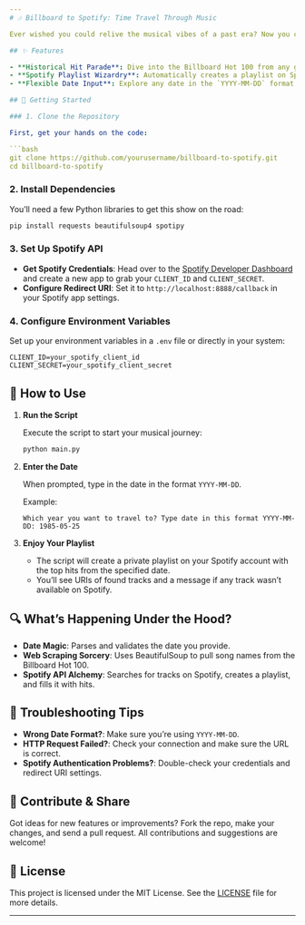 ```yaml
---
# 🎶 Billboard to Spotify: Time Travel Through Music

Ever wished you could relive the musical vibes of a past era? Now you can! This project lets you create a Spotify playlist filled with the Billboard Hot 100 hits from any date in history. Just input the date you’re curious about, and watch as your Spotify playlist transforms into a musical time capsule.

## ✨ Features

- **Historical Hit Parade**: Dive into the Billboard Hot 100 from any given date.
- **Spotify Playlist Wizardry**: Automatically creates a playlist on Spotify with the top hits from that date.
- **Flexible Date Input**: Explore any date in the `YYYY-MM-DD` format.

## 🚀 Getting Started

### 1. Clone the Repository

First, get your hands on the code:

```bash
git clone https://github.com/yourusername/billboard-to-spotify.git
cd billboard-to-spotify
```

### 2. Install Dependencies

You’ll need a few Python libraries to get this show on the road:

```bash
pip install requests beautifulsoup4 spotipy
```

### 3. Set Up Spotify API

- **Get Spotify Credentials**: Head over to the [Spotify Developer Dashboard](https://developer.spotify.com/dashboard/applications) and create a new app to grab your `CLIENT_ID` and `CLIENT_SECRET`.
- **Configure Redirect URI**: Set it to `http://localhost:8888/callback` in your Spotify app settings.

### 4. Configure Environment Variables

Set up your environment variables in a `.env` file or directly in your system:

```plaintext
CLIENT_ID=your_spotify_client_id
CLIENT_SECRET=your_spotify_client_secret
```

## 🎸 How to Use

1. **Run the Script**

   Execute the script to start your musical journey:

   ```bash
   python main.py
   ```

2. **Enter the Date**

   When prompted, type in the date in the format `YYYY-MM-DD`. 

   Example:
   ```plaintext
   Which year you want to travel to? Type date in this format YYYY-MM-DD: 1985-05-25
   ```

3. **Enjoy Your Playlist**

   - The script will create a private playlist on your Spotify account with the top hits from the specified date.
   - You’ll see URIs of found tracks and a message if any track wasn’t available on Spotify.

## 🔍 What’s Happening Under the Hood?

- **Date Magic**: Parses and validates the date you provide.
- **Web Scraping Sorcery**: Uses BeautifulSoup to pull song names from the Billboard Hot 100.
- **Spotify API Alchemy**: Searches for tracks on Spotify, creates a playlist, and fills it with hits.

## 🚧 Troubleshooting Tips

- **Wrong Date Format?**: Make sure you’re using `YYYY-MM-DD`.
- **HTTP Request Failed?**: Check your connection and make sure the URL is correct.
- **Spotify Authentication Problems?**: Double-check your credentials and redirect URI settings.

## 🌟 Contribute & Share

Got ideas for new features or improvements? Fork the repo, make your changes, and send a pull request. All contributions and suggestions are welcome!

## 📜 License

This project is licensed under the MIT License. See the [LICENSE](LICENSE) file for more details.

---
```

